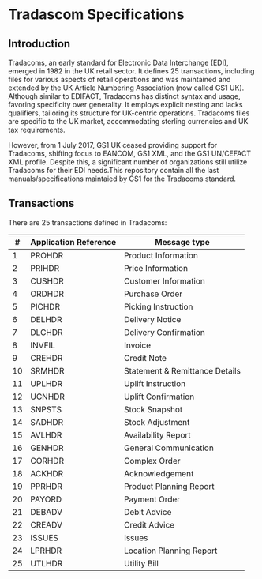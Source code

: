# Tradascom Specifications

## Introduction

Tradacoms, an early standard for Electronic Data Interchange (EDI), emerged in 1982 in the UK retail sector. It defines 25 transactions, including files for various aspects of retail operations and was maintained and extended by the UK Article Numbering Association (now called GS1 UK). Although similar to EDIFACT, Tradacoms has distinct syntax and usage, favoring specificity over generality. It employs explicit nesting and lacks qualifiers, tailoring its structure for UK-centric operations. Tradacoms files are specific to the UK market, accommodating sterling currencies and UK tax requirements.

However, from 1 July 2017, GS1 UK ceased providing support for Tradacoms, shifting focus to EANCOM, GS1 XML, and the GS1 UN/CEFACT XML profile. Despite this, a significant number of organizations still utilize Tradacoms for their EDI needs.This repository contain all the last manuals/specifications maintaied by GS1 for the Tradacoms standard.

## Transactions

There are 25 transactions defined in Tradacoms:

| # | Application Reference | Message type                  |
|---|-----------------------|-------------------------------|
| 1 | PROHDR                | Product Information           |
| 2 | PRIHDR                | Price Information             |
| 3 | CUSHDR                | Customer Information          |
| 4 | ORDHDR                | Purchase Order                |
| 5 | PICHDR                | Picking Instruction           |
| 6 | DELHDR                | Delivery Notice               |
| 7 | DLCHDR                | Delivery Confirmation         |
| 8 | INVFIL                | Invoice                       |
| 9 | CREHDR                | Credit Note                   |
| 10| SRMHDR                | Statement & Remittance Details |
| 11| UPLHDR                | Uplift Instruction            |
| 12| UCNHDR                | Uplift Confirmation           |
| 13| SNPSTS                | Stock Snapshot                |
| 14| SADHDR                | Stock Adjustment              |
| 15| AVLHDR                | Availability Report           |
| 16| GENHDR                | General Communication         |
| 17| CORHDR                | Complex Order                 |
| 18| ACKHDR                | Acknowledgement               |
| 19| PPRHDR                | Product Planning Report       |
| 20| PAYORD                | Payment Order                 |
| 21| DEBADV                | Debit Advice                  |
| 22| CREADV                | Credit Advice                 |
| 23| ISSUES                | Issues                        |
| 24| LPRHDR                | Location Planning Report      |
| 25| UTLHDR                | Utility Bill                  |
